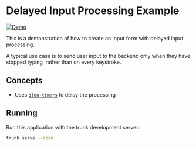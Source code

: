 # Delayed Input Processing Example

[![Demo](https://img.shields.io/website?label=demo&url=https%3A%2F%2Fexamples.yew.rs%2Ffunction_delayed_input)](https://examples.yew.rs/function_delayed_input)

This is a demonstration of how to create an input form with delayed input processing.

A typical use case is to send user input to the backend only when they have stopped typing, rather than on every keystroke.

## Concepts
- Uses [`gloo-timers`](https://crates.io/crates/gloo-timers) to delay the processing

## Running

Run this application with the trunk development server:

```bash
trunk serve --open
```
